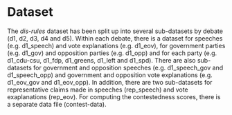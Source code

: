 # Dataset
The *dis-rules* dataset has been split up into several sub-datasets by debate (d1, d2, d3, d4 and d5). Within each debate, there is a dataset for speeches (e.g. d1_speech) and vote explanations (e.g. d1_eov), for government parties (e.g. d1_gov) and opposition parties (e.g. d1_opp) and for each party (e.g. d1_cdu-csu, d1_fdp, d1_greens, d1_left and d1_spd). There are also sub-datasets for government and opposition speeches (e.g. d1_speech_gov and d1_speech_opp) and government and opposition vote explanations (e.g. d1_eov_gov and d1_eov_opp).
In addition, there are two sub-datasets for representative claims made in speeches (rep_speech) and vote exaplanations (rep_eov).
For computing the contestedness scores, there is a separate data file (contest-data).